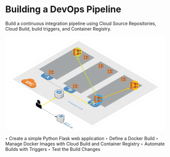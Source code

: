# Building a DevOps Pipeline

Build a continuous integration pipeline using Cloud Source Repositories, Cloud Build, build triggers, and Container Registry.


![Image of 3-service-animated](https://github.com/IamVigneshC/3TierAWSMicroService/blob/master/container-demo/images/3-service-animated.gif)


‣ Create a simple Python Flask web application
‣ Define a Docker Build
‣ Manage Docker Images with Cloud Build and Container Registry
‣ Automate Builds with Triggers
‣ Test the Build Changes
